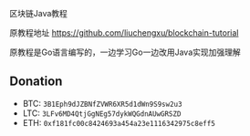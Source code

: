 区块链Java教程

原教程地址
https://github.com/liuchengxu/blockchain-tutorial

原教程是Go语言编写的，一边学习Go一边改用Java实现加强理解

## Donation

- BTC: `3B1Eph9dJZBNfZVWR6XR5d1dWn9S9sw2u3`
- LTC: `3LFv6MD4QtjGgNEg57dykWQGdnAUwGRSZD`
- ETH: `0xf181fc00c8424693a454a23e1116342975c8eff5`
